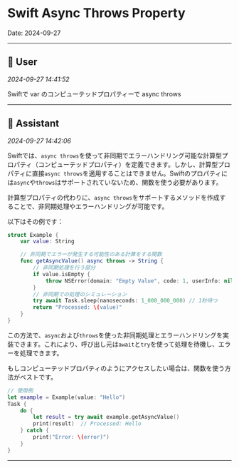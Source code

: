 # Swift Async Throws Property

Date: 2024-09-27

---

## 👤 User
*2024-09-27 14:41:52*

Swiftで var のコンピューテッドプロパティーで async throws

---

## 🤖 Assistant
*2024-09-27 14:42:06*

Swiftでは、`async throws`を使って非同期でエラーハンドリング可能な計算型プロパティ（コンピューテッドプロパティ）を定義できます。しかし、計算型プロパティに直接`async throws`を適用することはできません。Swiftのプロパティには`async`や`throws`はサポートされていないため、関数を使う必要があります。

計算型プロパティの代わりに、`async throws`をサポートするメソッドを作成することで、非同期処理やエラーハンドリングが可能です。

以下はその例です：

```swift
struct Example {
    var value: String

    // 非同期でエラーが発生する可能性のある計算をする関数
    func getAsyncValue() async throws -> String {
        // 非同期処理を行う部分
        if value.isEmpty {
            throw NSError(domain: "Empty Value", code: 1, userInfo: nil)
        }
        // 非同期での処理のシミュレーション
        try await Task.sleep(nanoseconds: 1_000_000_000) // 1秒待つ
        return "Processed: \(value)"
    }
}
```

この方法で、`async`および`throws`を使った非同期処理とエラーハンドリングを実装できます。これにより、呼び出し元は`await`と`try`を使って処理を待機し、エラーを処理できます。

もしコンピューテッドプロパティのようにアクセスしたい場合は、関数を使う方法がベストです。

```swift
// 使用例
let example = Example(value: "Hello")
Task {
    do {
        let result = try await example.getAsyncValue()
        print(result)  // Processed: Hello
    } catch {
        print("Error: \(error)")
    }
}
```

---
